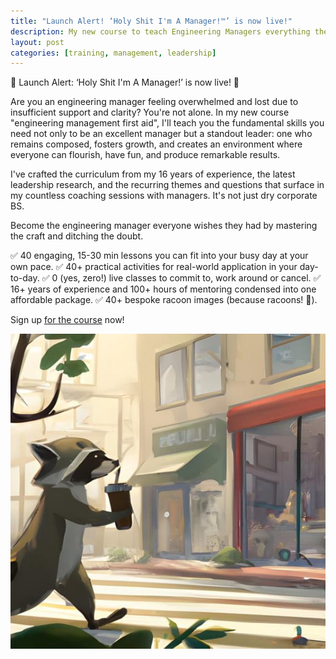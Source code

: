```yaml
---
title: "Launch Alert! ‘Holy Shit I'm A Manager!™’ is now live!"
description: My new course to teach Engineering Managers everything they need to succeed in the role is now live! No corporate BS, just a ton of fun and a bunch of racoon art.
layout: post
categories: [training, management, leadership]
---
```


🚀 Launch Alert: ‘Holy Shit I'm A Manager!’ is now live! 🚀

Are you an engineering manager feeling overwhelmed and lost due to insufficient support and clarity? You're not alone. In my new course "engineering management first aid", I'll teach you the fundamental skills you need not only to be an excellent manager but a standout leader: one who remains composed, fosters growth, and creates an environment where everyone can flourish, have fun, and produce remarkable results.

I've crafted the curriculum from my 16 years of experience, the latest leadership research, and the recurring themes and questions that surface in my countless coaching sessions with managers. It's not just dry corporate BS.

Become the engineering manager everyone wishes they had by mastering the craft and ditching the doubt.

✅ 40 engaging, 15-30 min lessons you can fit into your busy day at your own pace.
✅ 40+ practical activities for real-world application in your day-to-day.
✅ 0 (yes, zero!) live classes to commit to, work around or cancel.
✅ 16+ years of experience and 100+ hours of mentoring condensed into one affordable package.
✅ 40+ bespoke racoon images (because racoons! 🦝).

Sign up [for the course](https://www.holyshitimamanager.com/course/engineering-manager-first-aid?previouspage=home&isenrolled=no#/home) now!

![commuter racoon](/assets/images/holy-shit/commuter-racoon.jpeg)